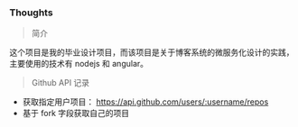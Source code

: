 ### Thoughts

> 简介

这个项目是我的毕业设计项目，而该项目是关于博客系统的微服务化设计的实践，主要使用的技术有 nodejs 和 angular。

> Github API 记录

* 获取指定用户项目： https://api.github.com/users/:username/repos
* 基于 fork 字段获取自己的项目
